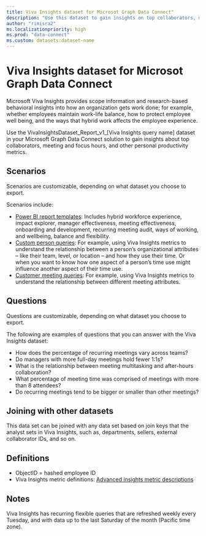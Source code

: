 ```yaml
---
title: Viva Insights dataset for Microsot Graph Data Connect"
description: "Use this dataset to gain insights on top collaborators, meeting and focus hours, and other personal productivity metrics."
author: "rimisra2"
ms.localizationpriority: high
ms.prod: "data-connect"
ms.custom: datasets:dataset-name
---
```


# Viva Insights dataset for Microsot Graph Data Connect

Microsoft Viva Insights provides scope information and research-based behavioral insights into how an organization gets work done; for example, whether employees maintain work-life balance, how to protect employee well being, and the ways that hybrid work affects the employee experience.

Use the VivaInsightsDataset_Report_v1_[Viva Insights query name] dataset in your Microsoft Graph Data Connect solution to gain insights about top collaborators, meeting and focus hours, and other personal productivity metrics.

## Scenarios

Scenarios are customizable, depending on what dataset you choose to export. 

Scenarios include:

- [Power BI report templates](/viva/insights/advanced/analyst/templates/introduction-to-templates): Includes hybrid workforce experience, impact explorer, manager effectiveness, meeting effectiveness, onboarding and development, recurring meeting audit, ways of working, and wellbeing, balance and flexibility.
- [Custom person queries](/viva/insights/advanced/analyst/person-query-overview): For example, using Viva Insights metrics to understand the relationship between a person’s organizational attributes – like their team, level, or location – and how they use their time. Or when you want to know how one aspect of a person’s time use might influence another aspect of their time use.
- [Customer meeting queries](/viva/insights/advanced/analyst/meeting-query): For example, using Viva Insights metrics to understand the relationship between different meeting attributes.

## Questions

Questions are customizable, depending on what dataset you choose to export. 

The following are examples of questions that you can answer with the Viva Insights dataset:

- How does the percentage of recurring meetings vary across teams?
- Do managers with more full-day meetings hold fewer 1:1s?
- What is the relationship between meeting multitasking and after-hours collaboration?
- What percentage of meeting time was comprised of meetings with more than 8 attendees?
- Do recurring meetings tend to be bigger or smaller than other meetings?


## Joining with other datasets

This data set can be joined with any data set based on join keys that the analyst sets in Viva Insights, such as, departments, sellers, external collaborator IDs, and so on.

## Definitions

-	ObjectID = hashed employee ID
-	Viva Insights metric definitions: [Advanced insights metric descriptions](/viva/insights/advanced/reference/metrics)

## Notes

Viva Insights has recurring flexible queries that are refreshed weekly every Tuesday, and with data up to the last Saturday of the month (Pacific time zone).

